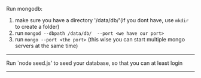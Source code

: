 Run mongodb:
1. make sure you have a directory '/data/db/'(if you dont have, use `mkdir` to create a folder)
2. run `mongod --dbpath /data/db/  --port <we have our port>`
3. run `mongo --port <the port>`
(this wise you can start multiple mongo servers at the same time)

--------------------------------------------------------------------------------------------------------------------------------

Run `node seed.js' to seed your database, so that you can at least login

--------------------------------------------------------------------------------------------------------------------------------
